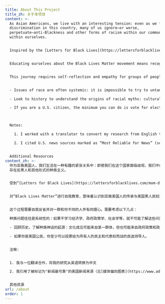 ```yaml
---
title: About This Project
title_zh: 关于本项目
content: >-
  As Asian Americans, we live with an interesting tension: even as we face
  discrimination in this country, many of us ignore—or worse,
  perpetuate—anti-Blackness and other forms of racism within our communities and
  within ourselves.


  Inspired by the [Letters for Black Lives](https://lettersforblacklives.com/mom-dad-uncle-auntie-grandfather-grandmother-family-c7525176ed14) project, I wanted a resource that communicated the intention behind the Black Lives Matter movement, but also dug deeper to examine where the stereotypes and biases in our community come from. I created this site to summarize some of those complex socioeconomic concepts in a more accessible, factual way.


  Educating ourselves about the Black Lives Matter movement means recognizing how intertwined the Asian American legacy is with that of Black civil rights movements in America. And, educating ourselves means fighting for our own civil rights, the future of civic engagement, and intergenerational dialogue.


  This journey requires self-reflection and empathy for groups of people who are not like you. A few things to consider:


  - Issues of race are often systemic: it is impossible to try to untangle any one of these issues without also learning about economics, government policies, sociology, and so on.

  - Look to history to understand the origins of racial myths: cultural stereotypes can come from groups of people, but it can also come from government policies and politics.

  - If you are a U.S. citizen, the minimum you can do is vote for elected leaders who fight for democracy and representation for all.



  Notes:

    1. I worked with a translator to convert my research from English to Chinese.

    2. I cited U.S. news sources marked as “Most Reliable for News” (see [the Media Bias Chart](https://www.adfontesmedia.com/interactive-media-bias-chart/)). In today’s era of disinformation, these sources provide more objective, trusted reporting.


  Additional Resources
content_zh: >-
  作为亚裔美国人，我们生活在一种有趣的紧张关系中：即使我们在这个国家面临歧视，我们中的许多人也会忽视 - 或者更糟糕的是，在我们的社区和我们自己内部 -
  存在反黑人和其他形式的种族主义。


  受到“[Letters for Black Lives](https://lettersforblacklives.com/mom-dad-uncle-auntie-grandfather-grandmother-family-c7525176ed14)”项目的启发，我希望获得一种资源，传达“Black Lives Matter”背后的意图，但同时更深入地研究我们社区中陈旧的定型观念和偏见。我创建此站点的目的是为了以一种更容易理解、更真实的方式总结一些复杂的社会经济概念。


  对“Black Lives Matter”进行自我教育，意味着认识到亚裔美国人的传承与美国黑人民权运动是多么交织在一起。而且，自我教育意味着为我们自己的公民权利、公民参与的未来和代际对话而战。


  这个过程需要自我反省并对一群和你不同的人怀有同理心。需要考虑以下几点：

  种族问题往往是系统性的：如果不学习经济学、政府政策学、社会学等，就不可能了解这些问题中的任何一个。

  - 回顾历史，了解种族神话的起源：文化成见可能来自某一群体，但也可能来自政府政策和政治。

  - 如果你是美国公民，你至少可以投票给为所有人的民主和代表权而战的民选领导人。


  注释:


  1. 我与一位翻译合作，将我的研究从英语转换为中文

  2. 我引用了被标记为"新闻最可靠"的美国新闻来源（见[媒体偏向图表](https://www.adfontesmedia.com/interactive-media-bias-chart/)）。在当今充斥着虚假信息的时代，这些来源提供了更客观、更值得信赖的报告。


  其他资源
url: /about
order: 1
---
```

